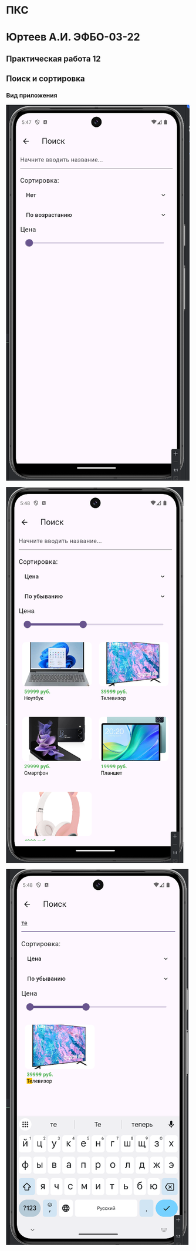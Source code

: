 # ПКС

# Юртеев А.И. ЭФБО-03-22

## Практическая работа 12
## Поиск и сортировка

### Вид приложения

![Alt-текст](/images/pks_12_1.png "Окно поиска и сортировки")

![Alt-текст](/images/pks_12_2.png "Сортировка")

![Alt-текст](/images/pks_12_3.png "Поиск")

